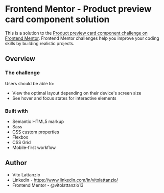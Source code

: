 # Frontend Mentor - Product preview card component solution

This is a solution to the [Product preview card component challenge on Frontend Mentor](https://www.frontendmentor.io/challenges/product-preview-card-component-GO7UmttRfa). Frontend Mentor challenges help you improve your coding skills by building realistic projects.

## Overview

### The challenge

Users should be able to:

- View the optimal layout depending on their device's screen size
- See hover and focus states for interactive elements

### Built with

- Semantic HTML5 markup
- Sass
- CSS custom properties
- Flexbox
- CSS Grid
- Mobile-first workflow

## Author

- Vito Lattanzio
- Linkedin - https://www.linkedin.com/in/vitolattanzio/
- Frontend Mentor - @vitolattanzio13
